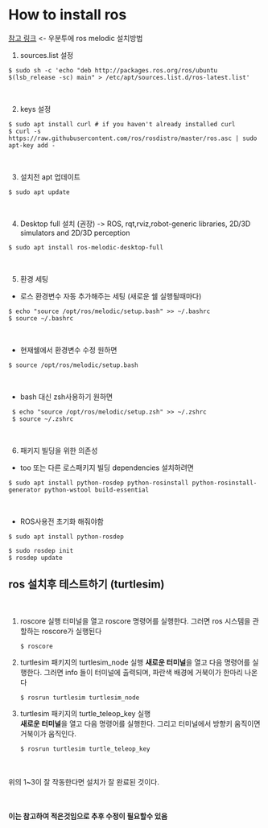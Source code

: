 # How to install ros

[참고 링크](http://wiki.ros.org/melodic/Installation/Ubuntu) <- 우분투에 ros melodic 설치방법

1. sources.list 설정

```
$ sudo sh -c 'echo "deb http://packages.ros.org/ros/ubuntu $(lsb_release -sc) main" > /etc/apt/sources.list.d/ros-latest.list'
```

<br/>

2. keys 설정

```
$ sudo apt install curl # if you haven't already installed curl
$ curl -s https://raw.githubusercontent.com/ros/rosdistro/master/ros.asc | sudo apt-key add -
```

<br/>

3. 설치전 apt 업데이트

```
$ sudo apt update
```

<br/>

4. Desktop full 설치 (권장) -> ROS, rqt,rviz,robot-generic libraries, 2D/3D simulators and 2D/3D perception

```
$ sudo apt install ros-melodic-desktop-full
```

<br/>

5. 환경 세팅
  * 로스 환경변수 자동 추가해주는 세팅 (새로운 쉘 실행될때마다)
  
  ```
  $ echo "source /opt/ros/melodic/setup.bash" >> ~/.bashrc
  $ source ~/.bashrc
  ```
  <br/>
  
  * 현재쉘에서 환경변수 수정 원하면 
  
  ```
  $ source /opt/ros/melodic/setup.bash
  ```
  <br/>
  
  * bash 대신 zsh사용하기 원하면
  
  ```
   $ echo "source /opt/ros/melodic/setup.zsh" >> ~/.zshrc
   $ source ~/.zshrc
   ```
   
<br/>
   
 6. 패키지 빌딩을 위한 의존성
   * too 또는 다른 로스패키지 빌딩 dependencies 설치하려면
   
   ```
   $ sudo apt install python-rosdep python-rosinstall python-rosinstall-generator python-wstool build-essential
   ```
   <br/>
   
   * ROS사용전 초기화 해줘야함
   
   ```
   $ sudo apt install python-rosdep
   ```
   ```
   $ sudo rosdep init
   $ rosdep update
   ```
   
   
## ros 설치후 테스트하기 (turtlesim)
<br/>

1. roscore 실행
   터미널을 열고 roscore 명령어를 실행한다. 그러면 ros 시스템을 관할하는 roscore가 실행된다 <br/>
   ```
   $ roscore
   ```

2. turtlesim 패키지의 turtlesim_node 실행
   **새로운 터미널**을 열고 다음 명령어를 실행한다. 그러면 info 들이 터미널에 출력되며, 파란색 배경에 거북이가 한마리 나온다 <br/>
   ```
   $ rosrun turtlesim turtlesim_node
   ```
   
3. turtlesim 패키지의 turtle_teleop_key 실행   
   **새로운 터미널**을 열고 다음 명령어를 실행한다. 그리고 터미널에서 방향키 움직이면 거북이가 움직인다. <br/>
   ```
   $ rosrun turtlesim turtle_teleop_key
   ```


<br/><br/>
위의 1~3이 잘 작동한다면 설치가 잘 완료된 것이다.

   <br/><br/>
   **이는 참고하여 적은것임으로 추후 수정이 필요할수 있음**
  
